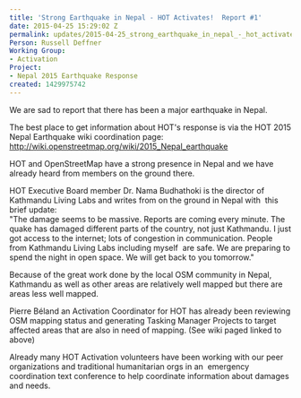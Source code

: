 ```yaml
---
title: 'Strong Earthquake in Nepal - HOT Activates!  Report #1'
date: 2015-04-25 15:29:02 Z
permalink: updates/2015-04-25_strong_earthquake_in_nepal_-_hot_activates!__report_#1
Person: Russell Deffner
Working Group:
- Activation
Project:
- Nepal 2015 Earthquake Response
created: 1429975742
---
```


<p class="MsoPlainText">We are sad to report that there has been a major earthquake in Nepal.</p><p class="MsoPlainText">The best place to get information about HOT's response is via the HOT 2015 Nepal Earthquake wiki coordination page: <a href="http://wiki.openstreetmap.org/wiki/2015_Nepal_earthquake">http://wiki.openstreetmap.org/wiki/2015_Nepal_earthquake</a></p><p class="MsoPlainText">HOT and OpenStreetMap have a strong presence in Nepal and we have already heard from members on the ground there.</p><p class="MsoPlainText">HOT Executive Board member Dr. Nama Budhathoki is the director of Kathmandu Living Labs and writes from on the ground in Nepal with&nbsp; this brief update:<br>"The damage seems to be massive. Reports are coming every minute. The quake has damaged different parts of the country, not just Kathmandu. I just got access to the internet; lots of congestion in communication. People from Kathmandu Living Labs including myself&nbsp; are safe. We are preparing to spend the night in open space. We will get back to you tomorrow."</p><p class="MsoPlainText">Because of the great work done by the local OSM community in Nepal, Kathmandu as well as other areas are relatively well mapped but there are areas less well mapped.</p><p class="MsoPlainText">Pierre Béland an Activation Coordinator for HOT has already been reviewing OSM mapping status and generating Tasking Manager Projects to target affected areas that are also in need of mapping. (See wiki paged linked to above)</p><p class="MsoPlainText">Already many HOT Activation volunteers have been working with our peer organizations and traditional humanitarian orgs in an&nbsp; emergency coordination text conference to help coordinate information about damages and needs.</p><p>&nbsp;</p>
